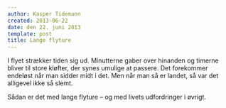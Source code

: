 ```yaml
---
author: Kasper Tidemann
created: 2013-06-22
date: den 22. juni 2013
template: post
title: Lange flyture
---
```


I flyet strækker tiden sig ud. Minutterne gaber over hinanden og timerne bliver til store kløfter, der synes umulige at passere. Det forekommer endeløst når man sidder midt i det. Men når man så er landet, så var det alligevel ikke så slemt.

Sådan er det med lange flyture – og med livets udfordringer i øvrigt.
